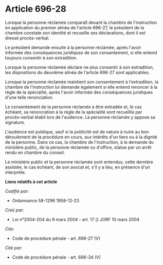 # Article 696-28

Lorsque la personne réclamée comparaît devant la chambre de l'instruction en application du premier alinéa de l'article
696-27, le président de la chambre constate son identité et recueille ses déclarations, dont il est dressé procès-verbal. 

Le président demande ensuite à la personne réclamée, après l'avoir informée des conséquences juridiques de son consentement,
si elle entend toujours consentir à son extradition. 

Lorsque la personne réclamée déclare ne plus consentir à son extradition, les dispositions du deuxième alinéa de l'article
696-27 sont applicables. 

Lorsque la personne réclamée maintient son consentement à l'extradition, la chambre de l'instruction lui demande également si
elle entend renoncer à la règle de la spécialité, après l'avoir informée des conséquences juridiques d'une telle
renonciation. 

Le consentement de la personne réclamée à être extradée et, le cas échéant, sa renonciation à la règle de la spécialité sont
recueillis par procès-verbal établi lors de l'audience. La personne réclamée y appose sa signature. 

L'audience est publique, sauf si la publicité est de nature à nuire au bon déroulement de la procédure en cours, aux intérêts
d'un tiers ou à la dignité de la personne. Dans ce cas, la chambre de l'instruction, à la demande du ministère public, de la
personne réclamée ou d'office, statue par un arrêt rendu en chambre du conseil. 

Le ministère public et la personne réclamée sont entendus, cette dernière assistée, le cas échéant, de son avocat et, s'il y
a lieu, en présence d'un interprète.

**Liens relatifs à cet article**

_Codifié par_:

  - Ordonnance 58-1296 1958-12-23

_Créé par_:

  - Loi n°2004-204 du 9 mars 2004 - art. 17 () JORF 10 mars 2004

_Cite_:

  - Code de procédure pénale - art. 696-27 (V)

_Cité par_:

  - Code de procédure pénale - art. 696-34 (V)
